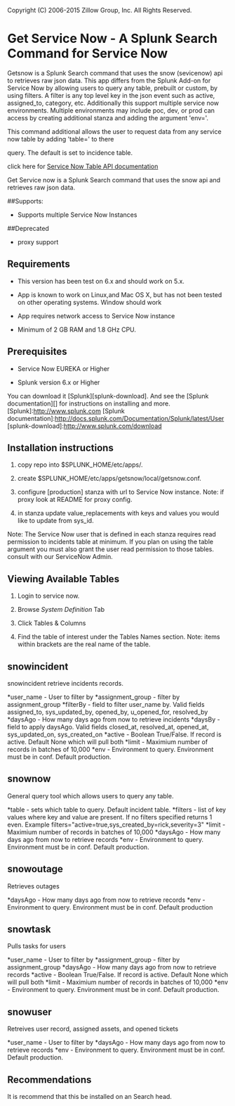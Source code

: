 Copyright (C) 2006-2015 Zillow Group, Inc. All Rights Reserved.

Get Service Now - A Splunk Search Command for Service Now
=================

Getsnow is a Splunk Search command that uses the snow (sevicenow) api to retrieves raw json data. This app differs from
the Splunk Add-on for Service Now by allowing users to query any table, prebuilt or custom, by using filters.  A filter is
any top level key in the json event such as active, assigned_to, category, etc. Additionally this support multiple
service now environments.  Multiple environments may include poc, dev, or prod can access by creating additional stanza
and adding the argument 'env=<environment>'.

This command additional allows the user to request data from any service now table by adding 'table=<string>' to there

query. The default is set to incidence table.

click here for [Service Now Table API documentation]

[Service Now Table API documentation]:http://wiki.servicenow.com/index.php?title=Table_API

Get Service now is a Splunk Search command that uses the snow api  and retrieves raw json data.


##Supports:
* Supports multiple Service Now Instances


##Deprecated
* proxy support



Requirements
---------

* This version has been test on 6.x and should work on 5.x.

* App is known to work on Linux,and Mac OS X, but has not been tested on other operating systems. Window should work

* App requires network access to Service Now instance

* Minimum of 2 GB RAM and 1.8 GHz CPU.



Prerequisites
---------
* Service Now EUREKA or Higher

* Splunk version 6.x or Higher

You can download it [Splunk][splunk-download].  And see the [Splunk documentation][] for instructions on installing and more.
[Splunk]:http://www.splunk.com
[Splunk documentation]:http://docs.splunk.com/Documentation/Splunk/latest/User
[splunk-download]:http://www.splunk.com/download


Installation instructions
---------

1) copy repo into $SPLUNK_HOME/etc/apps/.

2) create $SPLUNK_HOME/etc/apps/getsnow/local/getsnow.conf.

3) configure [production] stanza with url to Service Now instance. Note: if proxy look at README for proxy config.

4) in stanza update value_replacements with keys and values you would like to update from sys_id.


Note:   The Service Now user that is defined in each stanza requires read permission to incidents table at minimum.
        If you plan on using the table argument you must also grant the user read permission to those tables.
        consult with our ServiceNow Admin.
        

Viewing Available Tables
--------

1) Login to service now.

2) Browse *System Definition* Tab

3) Click Tables & Columns

4) Find the table of interest under the Tables Names section.
   Note: items within brackets are the real name of the table.



snowincident
---------
snowincident retrieve incidents records.

*user_name        - User to filter by
*assignment_group - filter by assignment_group
*filterBy         - field to filter user_name by.  Valid fields assigned_to, sys_updated_by, opened_by, u_opened_for, resolved_by
*daysAgo          - How many days ago from now to retrieve incidents
*daysBy           - field to apply daysAgo.   Valid fields closed_at, resolved_at, opened_at, sys_updated_on, sys_created_on
*active           - Boolean True/False.  If record is active. Default None which will pull both
*limit            - Maximium number of records in batches of 10,000
*env              - Environment to query. Environment must be in conf. Default production.

snownow
---------
General query tool which allows users to query any table.

*table    - sets which table to query. Default incident table.
*filters  - list of key values where key and value are present. If no filters specified returns 1 even. Example filters="active=true,sys_created_by=rick,severity=3"
*limit    - Maximium number of records in batches of 10,000
*daysAgo  - How many days ago from now to retrieve records
*env      - Environment to query. Environment must be in conf. Default production.

snowoutage
---------
Retrieves outages

*daysAgo  - How many days ago from now to retrieve records
*env      - Environment to query. Environment must be in conf. Default production

snowtask
---------
Pulls tasks for users

*user_name        - User to filter by
*assignment_group - filter by assignment_group
*daysAgo          - How many days ago from now to retrieve records
*active           - Boolean True/False.  If record is active. Default None which will pull both
*limit            - Maximium number of records in batches of 10,000
*env              - Environment to query. Environment must be in conf. Default production.


snowuser
--------
Retreives user record, assigned assets, and opened tickets

*user_name        - User to filter by
*daysAgo          - How many days ago from now to retrieve records
*env              - Environment to query. Environment must be in conf. Default production.




Recommendations
---------

It is recommend that this be installed on an Search head.
